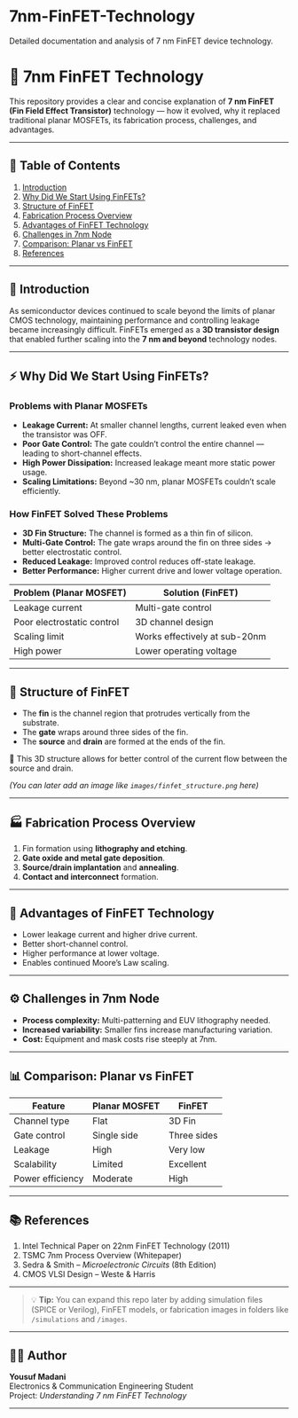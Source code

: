 # 7nm-FinFET-Technology
Detailed documentation and analysis of 7 nm FinFET device technology.

# 🧬 7nm FinFET Technology

This repository provides a clear and concise explanation of **7 nm FinFET (Fin Field Effect Transistor)** technology — how it evolved, why it replaced traditional planar MOSFETs, its fabrication process, challenges, and advantages.

---

## 📘 Table of Contents
1. [Introduction](#introduction)
2. [Why Did We Start Using FinFETs?](#why-did-we-start-using-finfets)
3. [Structure of FinFET](#structure-of-finfet)
4. [Fabrication Process Overview](#fabrication-process-overview)
5. [Advantages of FinFET Technology](#advantages-of-finfet-technology)
6. [Challenges in 7nm Node](#challenges-in-7nm-node)
7. [Comparison: Planar vs FinFET](#comparison-planar-vs-finfet)
8. [References](#references)

---

## 🧩 Introduction
As semiconductor devices continued to scale beyond the limits of planar CMOS technology, maintaining performance and controlling leakage became increasingly difficult. FinFETs emerged as a **3D transistor design** that enabled further scaling into the **7 nm and beyond** technology nodes.

---

## ⚡ Why Did We Start Using FinFETs?

### Problems with Planar MOSFETs
- **Leakage Current:** At smaller channel lengths, current leaked even when the transistor was OFF.  
- **Poor Gate Control:** The gate couldn’t control the entire channel — leading to short-channel effects.  
- **High Power Dissipation:** Increased leakage meant more static power usage.  
- **Scaling Limitations:** Beyond ~30 nm, planar MOSFETs couldn’t scale efficiently.

### How FinFET Solved These Problems
- **3D Fin Structure:** The channel is formed as a thin fin of silicon.  
- **Multi-Gate Control:** The gate wraps around the fin on three sides → better electrostatic control.  
- **Reduced Leakage:** Improved control reduces off-state leakage.  
- **Better Performance:** Higher current drive and lower voltage operation.  

| Problem (Planar MOSFET) | Solution (FinFET) |
|--------------------------|------------------|
| Leakage current | Multi-gate control |
| Poor electrostatic control | 3D channel design |
| Scaling limit | Works effectively at sub-20nm |
| High power | Lower operating voltage |

---

## 🧱 Structure of FinFET
- The **fin** is the channel region that protrudes vertically from the substrate.  
- The **gate** wraps around three sides of the fin.  
- The **source** and **drain** are formed at the ends of the fin.  

📘 This 3D structure allows for better control of the current flow between the source and drain.

*(You can later add an image like `images/finfet_structure.png` here)*

---

## 🏭 Fabrication Process Overview
1. Fin formation using **lithography and etching**.  
2. **Gate oxide and metal gate deposition**.  
3. **Source/drain implantation** and **annealing**.  
4. **Contact and interconnect** formation.  

---

## 🚀 Advantages of FinFET Technology
- Lower leakage current and higher drive current.  
- Better short-channel control.  
- Higher performance at lower voltage.  
- Enables continued Moore’s Law scaling.

---

## ⚙️ Challenges in 7nm Node
- **Process complexity:** Multi-patterning and EUV lithography needed.  
- **Increased variability:** Smaller fins increase manufacturing variation.  
- **Cost:** Equipment and mask costs rise steeply at 7nm.  

---

## 📊 Comparison: Planar vs FinFET
| Feature | Planar MOSFET | FinFET |
|----------|----------------|--------|
| Channel type | Flat | 3D Fin |
| Gate control | Single side | Three sides |
| Leakage | High | Very low |
| Scalability | Limited | Excellent |
| Power efficiency | Moderate | High |

---

## 📚 References
1. Intel Technical Paper on 22nm FinFET Technology (2011)  
2. TSMC 7nm Process Overview (Whitepaper)  
3. Sedra & Smith – *Microelectronic Circuits* (8th Edition)  
4. CMOS VLSI Design – Weste & Harris  

---

> 💡 **Tip:** You can expand this repo later by adding simulation files (SPICE or Verilog), FinFET models, or fabrication images in folders like `/simulations` and `/images`.

---

## 🧑‍💻 Author
**Yousuf Madani**  
Electronics & Communication Engineering Student  
Project: *Understanding 7 nm FinFET Technology*

---

